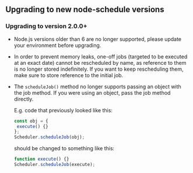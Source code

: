 ## Upgrading to new node-schedule versions

### Upgrading to version 2.0.0+

* Node.js versions older than 6 are no longer supported, please update your environment before upgrading.
* In order to prevent memory leaks, one-off jobs (targeted to be executed at an exact date) cannot be rescheduled by name, as reference to them is no longer stored indefinitely. If you want to keep rescheduling them, make sure to store reference to the initial job.
* The `scheduleJob()` method no longer supports passing an object with the job method. If you were using an object, pass the job method directly.  

  E.g. code that previously looked like this:
  ```javascript
  const obj = {
   execute() {}
  };
  Scheduler.scheduleJob(obj);
  ```
  should be changed to something like this:
  ```javascript
  function execute() {}
  Scheduler.scheduleJob(execute);
  ```
